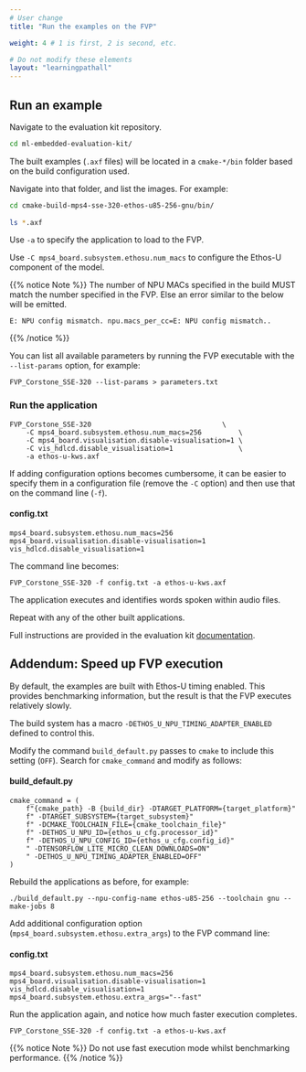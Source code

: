 ```yaml
---
# User change
title: "Run the examples on the FVP"

weight: 4 # 1 is first, 2 is second, etc.

# Do not modify these elements
layout: "learningpathall"
---
```

## Run an example

Navigate to the evaluation kit repository.

```bash
cd ml-embedded-evaluation-kit/
```

The built examples (`.axf` files) will be located in a `cmake-*/bin` folder based on the build configuration used.

Navigate into that folder, and list the images. For example:

```bash
cd cmake-build-mps4-sse-320-ethos-u85-256-gnu/bin/
 
ls *.axf
```

Use `-a` to specify the application to load to the FVP.

Use `-C mps4_board.subsystem.ethosu.num_macs` to configure the Ethos-U component of the model.

{{% notice Note %}}
The number of NPU MACs specified in the build MUST match the number specified in the FVP. Else an error similar to the below will be emitted.

```
E: NPU config mismatch. npu.macs_per_cc=E: NPU config mismatch..
```
{{% /notice %}}

You can list all available parameters by running the FVP executable with the `--list-params` option, for example:

```console
FVP_Corstone_SSE-320 --list-params > parameters.txt
```


### Run the application

```console
FVP_Corstone_SSE-320								\
    -C mps4_board.subsystem.ethosu.num_macs=256			\
    -C mps4_board.visualisation.disable-visualisation=1	\
    -C vis_hdlcd.disable_visualisation=1				\
    -a ethos-u-kws.axf
```

If adding configuration options becomes cumbersome, it can be easier to specify them in a configuration file (remove the `-C` option) and then use that on the command line (`-f`).

#### config.txt
```
mps4_board.subsystem.ethosu.num_macs=256
mps4_board.visualisation.disable-visualisation=1
vis_hdlcd.disable_visualisation=1
```

The command line becomes:
```console
FVP_Corstone_SSE-320 -f config.txt -a ethos-u-kws.axf
```

The application executes and identifies words spoken within audio files.

Repeat with any of the other built applications.

Full instructions are provided in the evaluation kit [documentation](https://gitlab.arm.com/artificial-intelligence/ethos-u/ml-embedded-evaluation-kit/-/blob/main/docs/quick_start.md).


## Addendum: Speed up FVP execution

By default, the examples are built with Ethos-U timing enabled. This provides benchmarking information, but the result is that the FVP executes relatively slowly.

The build system has a macro `-DETHOS_U_NPU_TIMING_ADAPTER_ENABLED` defined to control this.

Modify the command `build_default.py` passes to `cmake` to include this setting (`OFF`). Search for `cmake_command` and modify as follows:

#### build_default.py
```
cmake_command = (
    f"{cmake_path} -B {build_dir} -DTARGET_PLATFORM={target_platform}"
    f" -DTARGET_SUBSYSTEM={target_subsystem}"
    f" -DCMAKE_TOOLCHAIN_FILE={cmake_toolchain_file}"
    f" -DETHOS_U_NPU_ID={ethos_u_cfg.processor_id}"
    f" -DETHOS_U_NPU_CONFIG_ID={ethos_u_cfg.config_id}"
    " -DTENSORFLOW_LITE_MICRO_CLEAN_DOWNLOADS=ON"
    " -DETHOS_U_NPU_TIMING_ADAPTER_ENABLED=OFF"
)
```

Rebuild the applications as before, for example:
```
./build_default.py --npu-config-name ethos-u85-256 --toolchain gnu --make-jobs 8
```

Add additional configuration option (`mps4_board.subsystem.ethosu.extra_args`) to the FVP command line:

#### config.txt
```
mps4_board.subsystem.ethosu.num_macs=256
mps4_board.visualisation.disable-visualisation=1
vis_hdlcd.disable_visualisation=1
mps4_board.subsystem.ethosu.extra_args="--fast"
```

Run the application again, and notice how much faster execution completes.

```console
FVP_Corstone_SSE-320 -f config.txt -a ethos-u-kws.axf
```

{{% notice Note %}}
Do not use fast execution mode whilst benchmarking performance.
{{% /notice %}}

